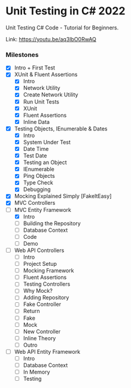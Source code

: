 # Unit Testing in C# 2022

Unit Testing C# Code - Tutorial for Beginners.

Link: <https://youtu.be/aq3IbO0RwAQ>

### Milestones

- [x] Intro + First Test
- [x] XUnit & Fluent Assertions
  - [x] Intro
  - [x] Network Utility
  - [x] Create Network Utility
  - [x] Run Unit Tests
  - [x] XUnit
  - [x] Fluent Assertions
  - [x] Inline Data
- [x] Testing Objects, IEnumerable & Dates
  - [x] Intro
  - [x] System Under Test
  - [x] Date Time
  - [x] Test Date
  - [x] Testing an Object
  - [x] IEnumerable
  - [x] Ping Objects
  - [x] Type Check
  - [x] Debugging
- [x] Mocking Explained Simply [FakeItEasy]
- [x] MVC Controllers
- [ ] MVC Entity Framework
  - [x] Intro
  - [ ] Building the Repository
  - [ ] Database Context
  - [ ] Code
  - [ ] Demo
- [ ] Web API Controllers
  - [ ] Intro
  - [ ] Project Setup
  - [ ] Mocking Framework
  - [ ] Fluent Assertions
  - [ ] Testing Controllers
  - [ ] Why Mock?
  - [ ] Adding Repository
  - [ ] Fake Controller
  - [ ] Return
  - [ ] Fake
  - [ ] Mock
  - [ ] New Controller
  - [ ] Inline Theory
  - [ ] Outro
- [ ] Web API Entity Framework
  - [ ] Intro
  - [ ] Database Context
  - [ ] In Memory
  - [ ] Testing
